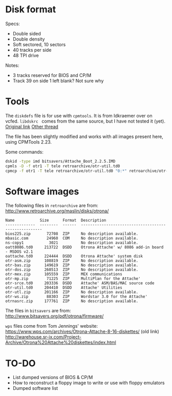 # Disk format

Specs:
* Double sided
* Double density
* Soft sectored, 10 sectors
* 40 tracks per side
* 48 TPI drive

Notes:
* 3 tracks reserved for BIOS and CP/M
* Track 39 on side 1 left blank? Not sure why

# Tools

The `diskdefs` file is for use with `cpmtools`. It is from Idkraemer over on vcfed.
`libdskrc ` comes from the same source, but I have not tested it (yet).
[Original link](https://forum.vcfed.org/index.php?threads/otrona-attache.1240458/)
[Other thread](https://forum.vcfed.org/index.php?threads/otrona-attache-mega-haul.73290/)

The file has been slightly modified and works with all images present here, using CPMTools 2.23.

Some commands:
```bash
dskid -type imd bitsavers/Attache_Boot_2.2.5.IMD
cpmls -D -f otr1 -T tele retroarchive/otr-util.td0
cpmcp -f otr1 -T tele retroarchive/otr-util.td0 "0:*" retroarchive/otr-util/
```

# Software images

The following files in `retroarchive` are from:
http://www.retroarchive.org/maslin/disks/otrona/

```
Name           Size      Format  Description
-------------  --------  ------  -----------------------------------------------------
bios225.zip       72708  ZIP     No description available.
mbasic.com        24960  COM     No description available.
ns-copy1           3021          No description available.
oatt8086.td0     213722  DSDD    Otrona Attache' w/ 8086 add-in board - MSDOS v2.1
oattache.td0     224444  DSDD    Otrona Attache' system disk
otr-asm.zip      108819  ZIP     No description available.
otr-bas.zip      149619  ZIP     No description available.
otr-dos.zip      260513  ZIP     No description available.
otr-mex.zip      105559  ZIP     MEX communications
otr-mp.zip        71225  ZIP     MultiPlan for the Attache'
otr-srce.td0     203336  DSDD    Attache' ASM/BAS/MAC source code
otr-util.td0     204410  DSDD    Attache' Utilities
otr-utl.zip      201166  ZIP     No description available.
otr-ws.zip        88303  ZIP     Wordstar 3.0 for the Attache'
otrnasrc.zip     177761  ZIP     No description available.
```

The files in `bitsavers` are from:
http://www.bitsavers.org/pdf/otrona/firmware/

`wps` files come from Tom Jennings' website:
https://www.wps.com/archives/Otrona-Attache-8-16-diskettes/ (old link)
http://warehouse.sr-ix.com/Project-Archive/Otrona%20Attache%20diskettes/index.html

# TO-DO

* List dumped versions of BIOS & CP/M
* How to reconstruct a floppy image to write or use with floppy emulators
* Dumped software list
